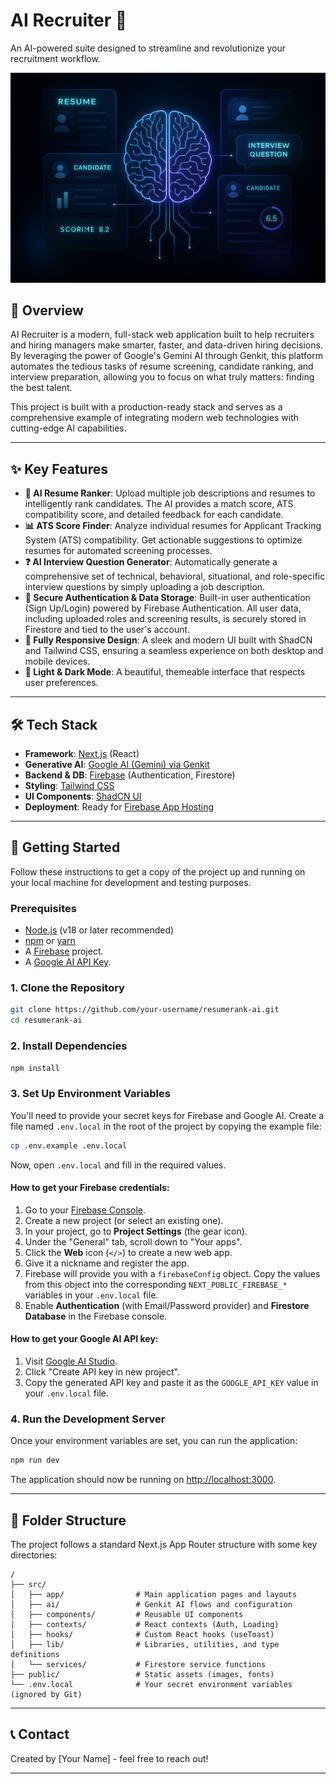 # AI Recruiter 🚀

An AI-powered suite designed to streamline and revolutionize your recruitment workflow.

![AI Recruiter Hero](./public/hero-hologram.png)

## 📝 Overview

AI Recruiter is a modern, full-stack web application built to help recruiters and hiring managers make smarter, faster, and data-driven hiring decisions. By leveraging the power of Google's Gemini AI through Genkit, this platform automates the tedious tasks of resume screening, candidate ranking, and interview preparation, allowing you to focus on what truly matters: finding the best talent.

This project is built with a production-ready stack and serves as a comprehensive example of integrating modern web technologies with cutting-edge AI capabilities.

---

## ✨ Key Features

-   **🧠 AI Resume Ranker**: Upload multiple job descriptions and resumes to intelligently rank candidates. The AI provides a match score, ATS compatibility score, and detailed feedback for each candidate.
-   **📊 ATS Score Finder**: Analyze individual resumes for Applicant Tracking System (ATS) compatibility. Get actionable suggestions to optimize resumes for automated screening processes.
-   **❓ AI Interview Question Generator**: Automatically generate a comprehensive set of technical, behavioral, situational, and role-specific interview questions by simply uploading a job description.
-   **🔐 Secure Authentication & Data Storage**: Built-in user authentication (Sign Up/Login) powered by Firebase Authentication. All user data, including uploaded roles and screening results, is securely stored in Firestore and tied to the user's account.
-   **📱 Fully Responsive Design**: A sleek and modern UI built with ShadCN and Tailwind CSS, ensuring a seamless experience on both desktop and mobile devices.
-   **🎨 Light & Dark Mode**: A beautiful, themeable interface that respects user preferences.

---

## 🛠️ Tech Stack

-   **Framework**: [Next.js](https://nextjs.org/) (React)
-   **Generative AI**: [Google AI (Gemini) via Genkit](https://firebase.google.com/docs/genkit)
-   **Backend & DB**: [Firebase](https://firebase.google.com/) (Authentication, Firestore)
-   **Styling**: [Tailwind CSS](https://tailwindcss.com/)
-   **UI Components**: [ShadCN UI](https://ui.shadcn.com/)
-   **Deployment**: Ready for [Firebase App Hosting](https://firebase.google.com/docs/app-hosting)

---

## 🚀 Getting Started

Follow these instructions to get a copy of the project up and running on your local machine for development and testing purposes.

### Prerequisites

-   [Node.js](https://nodejs.org/en/) (v18 or later recommended)
-   [npm](https://www.npmjs.com/) or [yarn](https://yarnpkg.com/)
-   A [Firebase](https://firebase.google.com/) project.
-   A [Google AI API Key](https://aistudio.google.com/app/apikey).

### 1. Clone the Repository

```bash
git clone https://github.com/your-username/resumerank-ai.git
cd resumerank-ai
```

### 2. Install Dependencies

```bash
npm install
```

### 3. Set Up Environment Variables

You'll need to provide your secret keys for Firebase and Google AI. Create a file named `.env.local` in the root of the project by copying the example file:

```bash
cp .env.example .env.local
```

Now, open `.env.local` and fill in the required values.

#### **How to get your Firebase credentials:**

1.  Go to your [Firebase Console](https://console.firebase.google.com/).
2.  Create a new project (or select an existing one).
3.  In your project, go to **Project Settings** (the gear icon).
4.  Under the "General" tab, scroll down to "Your apps".
5.  Click the **Web** icon (`</>`) to create a new web app.
6.  Give it a nickname and register the app.
7.  Firebase will provide you with a `firebaseConfig` object. Copy the values from this object into the corresponding `NEXT_PUBLIC_FIREBASE_*` variables in your `.env.local` file.
8.  Enable **Authentication** (with Email/Password provider) and **Firestore Database** in the Firebase console.

#### **How to get your Google AI API key:**

1.  Visit [Google AI Studio](https://aistudio.google.com/app/apikey).
2.  Click "Create API key in new project".
3.  Copy the generated API key and paste it as the `GOOGLE_API_KEY` value in your `.env.local` file.

### 4. Run the Development Server

Once your environment variables are set, you can run the application:

```bash
npm run dev
```

The application should now be running on [http://localhost:3000](http://localhost:3000).

---

## 📁 Folder Structure

The project follows a standard Next.js App Router structure with some key directories:

```
/
├── src/
│   ├── app/                # Main application pages and layouts
│   ├── ai/                 # Genkit AI flows and configuration
│   ├── components/         # Reusable UI components
│   ├── contexts/           # React contexts (Auth, Loading)
│   ├── hooks/              # Custom React hooks (useToast)
│   ├── lib/                # Libraries, utilities, and type definitions
│   └── services/           # Firestore service functions
├── public/                 # Static assets (images, fonts)
└── .env.local              # Your secret environment variables (ignored by Git)
```
---

## 📞 Contact

Created by [Your Name] - feel free to reach out!

---
